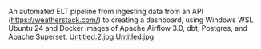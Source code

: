 An automated ELT pipeline from ingesting data from an API (https://weatherstack.com/) to creating a dashboard, using Windows WSL Ubuntu 24 and Docker images of Apache Airflow 3.0, dbt, Postgres, and Apache Superset.
[Untitled.2.jpg
Untitled.jpg
](https://github.com/Atlantic995/Airflow_Postgres_dbt_Superset/blob/main/Untitled.jpg)
